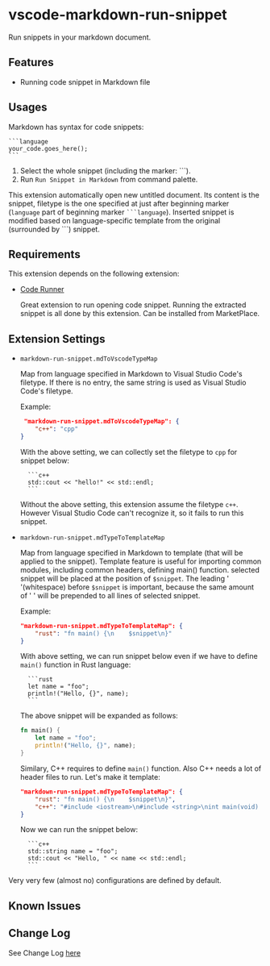 # vscode-markdown-run-snippet

Run snippets in your markdown document.

## Features

* Running code snippet in Markdown file

## Usages

Markdown has syntax for code snippets:

    ```language
    your_code.goes_here();
    ```

1. Select the whole snippet (including the marker: \`\`\`).
1. Run `Run Snippet in Markdown` from command palette.

This extension automatically open new untitled document. Its content is the
snippet, filetype is the one specified at just after
beginning marker (`language` part of beginning marker ` ```language `). Inserted snippet is modified based on language-specific template from the
original (surrounded by \`\`\`) snippet.

## Requirements

This extension depends on the following extension:

* [Code Runner](https://github.com/formulahendry/vscode-code-runner)

    Great extension to run opening code snippet. Running the extracted snippet is
    all done by this extension. Can be installed from MarketPlace.

## Extension Settings

* `markdown-run-snippet.mdToVscodeTypeMap`

    Map from language specified in Markdown to Visual Studio Code's filetype.
    If there is no entry, the same string is used as Visual Studio Code's filetype.

    Example:

    ```json
     "markdown-run-snippet.mdToVscodeTypeMap": {
        "c++": "cpp"
    }
    ```

    With the above setting, we can collectly set the filetype to `cpp` for
    snippet below:

        ```c++
        std::cout << "hello!" << std::endl;
        ```
    
    Without the above setting, this extension assume the filetype `c++`. However
    Visual Studio Code can't recognize it, so it fails to run this snippet.
    

* `markdown-run-snippet.mdTypeToTemplateMap`

    Map from language specified in Markdown to template (that will be applied to
    the snippet). Template feature is useful for importing common modules,
    including common headers, defining main() function. selected snippet will be
    placed at the position of `$snippet`. The leading ' '(whitespace) before
    `$snippet` is important, because the same amount of ' ' will be prepended to
    all lines of selected snippet.

    Example:

    ```json
    "markdown-run-snippet.mdTypeToTemplateMap": {
        "rust": "fn main() {\n    $snippet\n}"
    }
    ```

    With above setting, we can run snippet below even if we have to define
    `main()` function in Rust language:

        ```rust
        let name = "foo";
        println!("Hello, {}", name);
        ```
    
    The above snippet will be expanded as follows:

    ```rust
    fn main() {
        let name = "foo";
        println!("Hello, {}", name);
    }
    ```

    Similary, C++ requires to define `main()` function. Also C++ needs a lot of
    header files to run. Let's make it template:

    ```json
    "markdown-run-snippet.mdTypeToTemplateMap": {
        "rust": "fn main() {\n    $snippet\n}",
        "c++": "#include <iostream>\n#include <string>\nint main(void) {\n    $snippet\n}"
    }
    ```

    Now we can run the snippet below:

        ```c++
        std::string name = "foo";
        std::cout << "Hello, " << name << std::endl;
        ```

Very very few (almost no) configurations are defined by default.

## Known Issues


## Change Log

See Change Log [here](CHANGELOG.md)